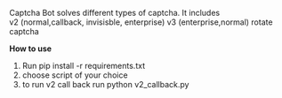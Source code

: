 Captcha Bot solves different types of captcha. It includes  
v2 (normal,callback, invisisble, enterprise)
v3 (enterprise,normal)
rotate captcha

**How to use**
1. Run pip install -r requirements.txt
2. choose script of your choice
3. to run v2 call back run python v2_callback.py
